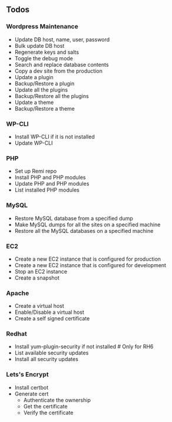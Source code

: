
## Todos

### Wordpress Maintenance

- Update DB host, name, user, password
- Bulk update DB host
- Regenerate keys and salts
- Toggle the debug mode
- Search and replace database contents
- Copy a dev site from the production
- Update a plugin
- Backup/Restore a plugin
- Update all the plugins
- Backup/Restore all the plugins
- Update a theme
- Backup/Restore a theme

### WP-CLI

- Install WP-CLI if it is not installed
- Update WP-CLI

### PHP

- Set up Remi repo
- Install PHP and PHP modules
- Update PHP and PHP modules
- List installed PHP modules

### MySQL

- Restore MySQL database from a specified dump
- Make MySQL dumps for all the sites on a specified machine 
- Restore all the MySQL databases on a specified machine

### EC2

- Create a new EC2 instance that is configured for production
- Create a new EC2 instance that is configured for development
- Stop an EC2 instance
- Create a snapshot

### Apache

- Create a virtual host
- Enable/Disable a virtual host
- Create a self signed certificate

### Redhat

- Install yum-plugin-security if not installed # Only for RH6
- List available security updates
- Install all security updates

### Lets's Encrypt

- Install certbot
- Generate cert
    - Authenticate the ownership
    - Get the certificate
    - Verify the certificate
  
